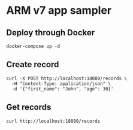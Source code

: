 # ARM v7 app sampler

## Deploy through Docker

```shell
docker-compose up -d
```

## Create record

```shell
curl -X POST http://localhost:18080/records \
  -H "Content-Type: application/json" \
  -d '{"first_name": "John", "age": 30}'
```

## Get records

```shell
curl http://localhost:18080/records
```
